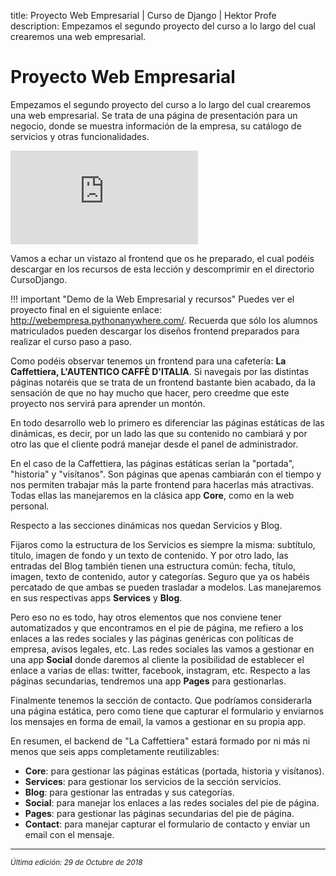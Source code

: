 title: Proyecto Web Empresarial | Curso de Django | Hektor Profe
description: Empezamos el segundo proyecto del curso a lo largo del cual crearemos una web empresarial. 

# Proyecto Web Empresarial

Empezamos el segundo proyecto del curso a lo largo del cual crearemos una web empresarial. Se trata de una página de presentación para un negocio, donde se muestra información de la empresa, su catálogo de servicios y otras funcionalidades.

<div class='embed-container'><iframe src='https://player.vimeo.com/video/297286788' frameborder='0' webkitAllowFullScreen mozallowfullscreen allowFullScreen></iframe></div>

Vamos a echar un vistazo al frontend que os he preparado, el cual podéis descargar en los recursos de esta lección y descomprimir en el directorio CursoDjango.

!!! important "Demo de la Web Empresarial y recursos"
    Puedes ver el proyecto final en el siguiente enlace: <u><a href="http://webempresa.pythonanywhere.com/" target="_blank">http://webempresa.pythonanywhere.com/</a></u>. Recuerda que sólo los alumnos matriculados pueden descargar los diseños frontend preparados para realizar el curso paso a paso.

Como podéis observar tenemos un frontend para una cafetería: **La Caffettiera, L'AUTENTICO CAFFÈ D'ITALIA**. Si navegais por las distintas páginas notaréis que se trata de un frontend bastante bien acabado, da la sensación de que no hay mucho que hacer, pero creedme que este proyecto nos servirá para aprender un montón.

En todo desarrollo web lo primero es diferenciar las páginas estáticas de las dinámicas, es decir, por un lado las que su contenido no cambiará y por otro las que el cliente podrá manejar desde el panel de administrador. 

En el caso de la Caffettiera, las páginas estáticas serían la "portada", "historia" y "visítanos". Son páginas que apenas cambiarán con el tiempo y nos permiten trabajar más la parte frontend para hacerlas más atractivas. Todas ellas las manejaremos en la clásica app **Core**, como en la web personal.

Respecto a las secciones dinámicas nos quedan Servicios y Blog. 

Fijaros como la estructura de los Servicios es siempre la misma: subtítulo, título, imagen de fondo y un texto de contenido. Y por otro lado, las entradas del Blog también tienen una estructura común: fecha, título, imagen, texto de contenido, autor y categorías. Seguro que ya os habéis percatado de que ambas se pueden trasladar a modelos. Las manejaremos en sus respectivas apps **Services** y **Blog**.

Pero eso no es todo, hay otros elementos que nos conviene tener automatizados y que encontramos en el pie de página, me refiero a los enlaces a las redes sociales y las páginas genéricas con políticas de empresa, avisos legales, etc. Las redes sociales las vamos a gestionar en una app **Social** donde daremos al cliente la posibilidad de establecer el enlace a varias de ellas: twitter, facebook, instagram, etc. Respecto a las páginas secundarias, tendremos una app **Pages** para gestionarlas.

Finalmente  tenemos la sección de contacto. Que podríamos considerarla una página estática, pero como tiene que capturar el formulario y enviarnos los mensajes en forma de email, la vamos a gestionar en su propia app.

En resumen, el backend de "La Caffettiera" estará formado por ni más ni menos que seis apps completamente reutilizables: 

* **Core**: para gestionar las páginas estáticas (portada, historia y visítanos).
* **Services**: para gestionar los servicios de la sección servicios.
* **Blog**: para gestionar las entradas y sus categorías.
* **Social**: para manejar los enlaces a las redes sociales del pie de página. 
* **Pages**: para gestionar las páginas secundarias del pie de página. 
* **Contact**: para manejar capturar el formulario de contacto y enviar un email con el mensaje. 

___
<small class="edited"><i>Última edición: 29 de Octubre de 2018</i></small>